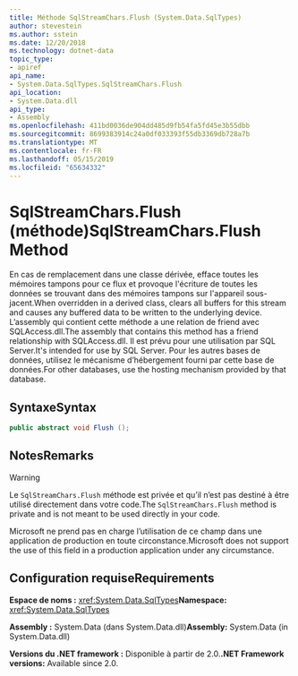 ```yaml
---
title: Méthode SqlStreamChars.Flush (System.Data.SqlTypes)
author: stevestein
ms.author: sstein
ms.date: 12/20/2018
ms.technology: dotnet-data
topic_type:
- apiref
api_name:
- System.Data.SqlTypes.SqlStreamChars.Flush
api_location:
- System.Data.dll
api_type:
- Assembly
ms.openlocfilehash: 411bd0036de904dd485d9fb54fa5fd45e3b55dbb
ms.sourcegitcommit: 8699383914c24a0df033393f55db3369db728a7b
ms.translationtype: MT
ms.contentlocale: fr-FR
ms.lasthandoff: 05/15/2019
ms.locfileid: "65634332"
---
```

# <a name="sqlstreamcharsflush-method"></a><span data-ttu-id="6d7b1-102">SqlStreamChars.Flush (méthode)</span><span class="sxs-lookup"><span data-stu-id="6d7b1-102">SqlStreamChars.Flush Method</span></span>

<span data-ttu-id="6d7b1-103">En cas de remplacement dans une classe dérivée, efface toutes les mémoires tampons pour ce flux et provoque l'écriture de toutes les données se trouvant dans des mémoires tampons sur l'appareil sous-jacent.</span><span class="sxs-lookup"><span data-stu-id="6d7b1-103">When overridden in a derived class, clears all buffers for this stream and causes any buffered data to be written to the underlying device.</span></span> <span data-ttu-id="6d7b1-104">L’assembly qui contient cette méthode a une relation de friend avec SQLAccess.dll.</span><span class="sxs-lookup"><span data-stu-id="6d7b1-104">The assembly that contains this method has a friend relationship with SQLAccess.dll.</span></span> <span data-ttu-id="6d7b1-105">Il est prévu pour une utilisation par SQL Server.</span><span class="sxs-lookup"><span data-stu-id="6d7b1-105">It's intended for use by SQL Server.</span></span> <span data-ttu-id="6d7b1-106">Pour les autres bases de données, utilisez le mécanisme d’hébergement fourni par cette base de données.</span><span class="sxs-lookup"><span data-stu-id="6d7b1-106">For other databases, use the hosting mechanism provided by that database.</span></span>

## <a name="syntax"></a><span data-ttu-id="6d7b1-107">Syntaxe</span><span class="sxs-lookup"><span data-stu-id="6d7b1-107">Syntax</span></span>

```csharp
public abstract void Flush ();
```

## <a name="remarks"></a><span data-ttu-id="6d7b1-108">Notes</span><span class="sxs-lookup"><span data-stu-id="6d7b1-108">Remarks</span></span>

> [!WARNING]
> <span data-ttu-id="6d7b1-109">Le `SqlStreamChars.Flush` méthode est privée et qu’il n’est pas destiné à être utilisé directement dans votre code.</span><span class="sxs-lookup"><span data-stu-id="6d7b1-109">The `SqlStreamChars.Flush` method is private and is not meant to be used directly in your code.</span></span>
>
> <span data-ttu-id="6d7b1-110">Microsoft ne prend pas en charge l’utilisation de ce champ dans une application de production en toute circonstance.</span><span class="sxs-lookup"><span data-stu-id="6d7b1-110">Microsoft does not support the use of this field in a production application under any circumstance.</span></span>

## <a name="requirements"></a><span data-ttu-id="6d7b1-111">Configuration requise</span><span class="sxs-lookup"><span data-stu-id="6d7b1-111">Requirements</span></span>

<span data-ttu-id="6d7b1-112">**Espace de noms :** <xref:System.Data.SqlTypes></span><span class="sxs-lookup"><span data-stu-id="6d7b1-112">**Namespace:** <xref:System.Data.SqlTypes></span></span>

<span data-ttu-id="6d7b1-113">**Assembly :** System.Data (dans System.Data.dll)</span><span class="sxs-lookup"><span data-stu-id="6d7b1-113">**Assembly:** System.Data (in System.Data.dll)</span></span>

<span data-ttu-id="6d7b1-114">**Versions du .NET framework :** Disponible à partir de 2.0.</span><span class="sxs-lookup"><span data-stu-id="6d7b1-114">**.NET Framework versions:** Available since 2.0.</span></span>
